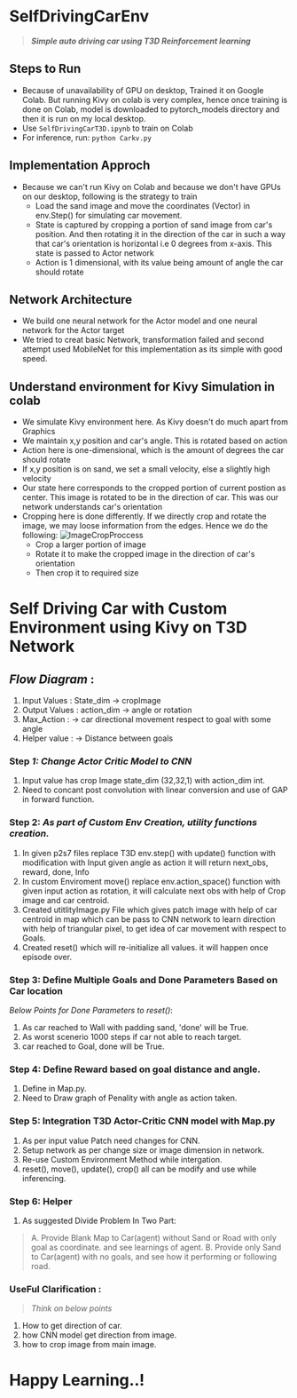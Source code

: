 #  SelfDrivingCarEnv
> ***Simple auto driving car using T3D Reinforcement learning***

## Steps to Run
* Because of unavailability of GPU on desktop, Trained it on Google Colab. But running Kivy on colab is very complex, hence once training is done on Colab, model is downloaded to pytorch_models directory and then it is run on my local desktop.
* Use `SelfDrivingCarT3D.ipynb` to train on Colab
* For inference, run: `python Carkv.py`

## Implementation Approch 
* Because we can't run Kivy on Colab and because we don't have GPUs on our desktop, following is the strategy to train
  * Load the sand image and move the coordinates (Vector) in env.Step() for simulating car movement.
  * State is captured by cropping a portion of sand image from car's position. And then rotating it in the direction of the car in such     a way that car's orientation is horizontal i.e 0 degrees from x-axis. This state is passed to Actor network
  * Action is 1 dimensional, with its value being amount of angle the car should rotate

## Network Architecture
* We build one neural network for the Actor model and one neural network for the Actor target
* We tried to creat basic Network, transformation failed and second attempt used MobileNet for this implementation as its simple with good speed.

## Understand environment for Kivy Simulation in colab
* We simulate Kivy environment here. As Kivy doesn't do much apart from Graphics
* We maintain x,y position and car's angle. This is rotated based on action
* Action here is one-dimensional, which is the amount of degrees the car should rotate
* If x,y position is on sand, we set a small velocity, else a slightly high velocity
* Our state here corresponds to the cropped portion of current postion as center. This image is rotated to be in the direction of car. This was our network understands car's orientation
* Cropping here is done differently. If we directly crop and rotate the image, we may loose information from the edges. Hence we do the following:
  ![ImageCropProccess](images/croppedImage.png)
  * Crop a larger portion of image
  * Rotate it to make the cropped image in the direction of car's orientation
  * Then crop it to required size
  

# Self Driving Car with Custom Environment using Kivy on T3D Network
## *Flow Diagram* :
1. Input Values : State_dim -> cropImage
2. Output Values : action_dim -> angle or rotation
3. Max_Action : -> car directional movement respect to goal with some angle 
4. Helper value : -> Distance between goals

### Step *1: Change Actor Critic Model to CNN*
1.  Input value has crop Image state_dim (32,32,1) with action_dim int.
2.  Need to concant post convolution with linear conversion and use of GAP in forward function.

### Step 2: *As part of Custom Env Creation, utility functions creation.*
1.  In given p2s7 files replace T3D env.step() with update() function with modification with Input given angle as action it will return next_obs, reward, done, Info
2.  In custom Enviroment move() replace env.action_space() function with given input action as rotation, it will calculate next obs with help of Crop image and car centroid.
3. Created utitlityImage.py File which gives patch image with help of car centroid in map which can be pass to CNN network to learn direction with help of triangular pixel, to get idea of car movement with respect to Goals.
4. Created reset() which will re-initialize all values. it will happen once episode over. 

### Step 3: Define Multiple Goals and Done Parameters Based on Car location
*Below Points for Done Parameters to reset()*: 
1. As car reached to Wall with padding sand, 'done' will be True.
2. As worst scenerio 1000 steps if car not able to reach target. 
3. car reached to Goal, done will be True.

### Step 4: Define Reward based on goal distance and angle.
1. Define in Map.py. 
2. Need to Draw graph of Penality with angle as action taken. 

### Step 5: Integration T3D Actor-Critic CNN model with Map.py
1. As per input value Patch need changes for CNN.
2. Setup network as per change size or image dimension in network.
3. Re-use Custom Environment Method while intergation.
4. reset(), move(), update(), crop() all can be modify and use while inferencing.

### Step 6: Helper
1. As suggested Divide Problem In Two Part:
>A. Provide Blank Map to Car(agent) without Sand or Road with only goal as coordinate. and see learnings of agent.
>B. Provide only Sand to Car(agent) with no goals, and see how it performing or following road.

### UseFul Clarification :
> *Think on below points*
1. How to get direction of car.
2. how CNN model get direction from image.
3. how to crop image from main image.


# Happy Learning..!
